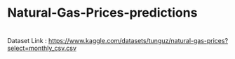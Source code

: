 # Natural-Gas-Prices-predictions

#

Dataset Link : https://www.kaggle.com/datasets/tunguz/natural-gas-prices?select=monthly_csv.csv
